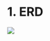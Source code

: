 # 1. ERD

![](https://velog.velcdn.com/images/kinjoo/post/bf047f10-c27b-44e9-ae39-faa93dd8e258/image.png)
